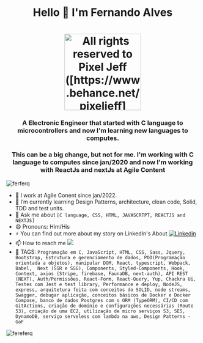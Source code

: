
<h1 align="center">Hello 👋 I'm Fernando Alves</h1><h1 align="center"><img width="200px" src="https://gifs.eco.br/wp-content/uploads/2022/05/gifs-de-mario-bros-7.gif" alt="All rights reserved to Pixel Jeff ([https://www.behance.net/pixeljeff](https://gifs.eco.br/gifs-de-mario-bros/))" /></h1>

<h3 align="center">A Electronic Engineer that started with C language to microcontrollers and now I'm learning new languages to computes.</h3>
<h3 align="center">This can be a big change, but not for me. I'm working with C language to computes since jan/2020 and now I'm working with ReactJs and nextJs at Agile Content</h3>
<p align="left"> <img src="https://komarev.com/ghpvc/?username=ferferq" alt="ferferq" /> </p>

 - 🔭 I work at Agile Conent since jan/2022.
 - 🌱 I’m currently learning Design Patterns, architecture, clean code, Solid, TDD and test units. 
 - 💬 Ask me about `[C language, CSS, HTML, JAVASCRTPT, REACTJS and NEXTJS]`
 - 😄 Pronouns: Him/His
 - ⚡ You can find out more about my story on LinkedIn's About [![Linkedin](https://img.shields.io/badge/-LinkedIn-060606?style=flat&labelColor=0D0D0D&logo=Linkedin&Color=white)](https://www.linkedin.com/in/fernando-alves-martins-788390131/)
 - 📫 How to reach me <a href = "mailto:fernandoalvesq@gmail.com"><img src="https://img.shields.io/badge/Gmail-D14836?style=for-the-badge&logo=gmail&logoColor=white" target="_blank"></a>
 - 👯 TAGS:
 `
Programação em C, JavaScript, HTML, CSS, Sass, Jquery, Bootstrap, Estrutura e gerenciamento de dados, POO(Programação orientada a objetos), manipular DOM, React, typescript, Webpack, Babel,  Next (SSR e SSG), Components, Styled-Components, Hook, Context, axios (Stripe, firebase, FaunaDB, next-auth), API REST (NEXT), Auth/Permissões, React-Form, React-Query, Yup, Chackra Ui,  Testes com Jest e test library, Performance e deploy, NodeJS, express, arquitetura feita com conceitos do SOLID, node streams, Swagger, debugar aplicação, conceitos básicos de Docker e Docker Compose, banco de dados Postgres com o ORM (TypeORM), CI/CD com GitActions, criação de domínio e configurações necessárias (Route 53), criação de uma EC2, utilização de micro serviços S3, SES, DynamoDB, serviço serveless com lambda na aws, Design Patterns - GoF
 `

<img src="https://github-readme-stats.vercel.app/api?username=ferferq&show_icons=true" alt="fereferq"/> 




<!--
**ferferq/ferferq** is a ✨ _special_ ✨ repository because its `README.md` (this file) appears on your GitHub profile.

Here are some ideas to get you started:

- 🔭 I’m currently working on ...
- 🌱 I’m currently learning ...
- 👯 I’m looking to collaborate on ...
- 🤔 I’m looking for help with ...
- 💬 Ask me about ...
- 📫 How to reach me: ...
- 😄 Pronouns: ...
- ⚡ Fun fact: ...
-->

